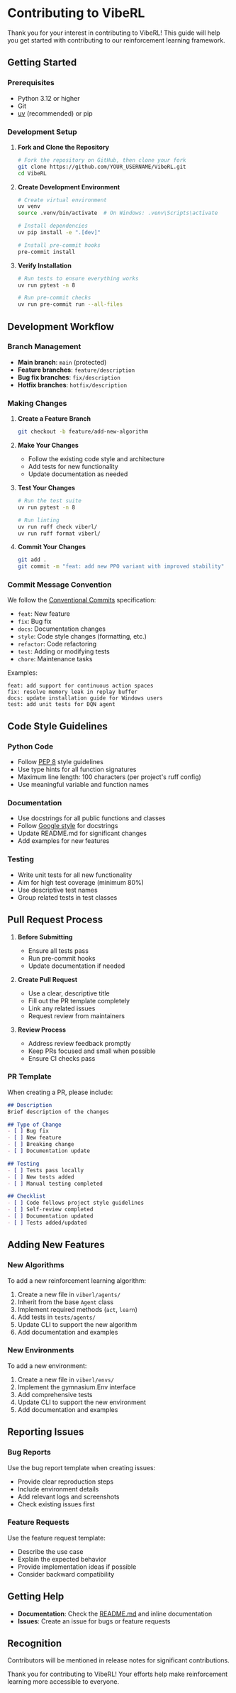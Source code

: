 # Contributing to VibeRL

Thank you for your interest in contributing to VibeRL! This guide will help you get started with contributing to our reinforcement learning framework.

## Getting Started

### Prerequisites
- Python 3.12 or higher
- Git
- [uv](https://docs.astral.sh/uv/) (recommended) or pip

### Development Setup

1. **Fork and Clone the Repository**
   ```bash
   # Fork the repository on GitHub, then clone your fork
   git clone https://github.com/YOUR_USERNAME/VibeRL.git
   cd VibeRL
   ```

2. **Create Development Environment**
   ```bash
   # Create virtual environment
   uv venv
   source .venv/bin/activate  # On Windows: .venv\Scripts\activate

   # Install dependencies
   uv pip install -e ".[dev]"

   # Install pre-commit hooks
   pre-commit install
   ```

3. **Verify Installation**
   ```bash
   # Run tests to ensure everything works
   uv run pytest -n 8

   # Run pre-commit checks
   uv run pre-commit run --all-files
   ```

## Development Workflow

### Branch Management
- **Main branch**: `main` (protected)
- **Feature branches**: `feature/description`
- **Bug fix branches**: `fix/description`
- **Hotfix branches**: `hotfix/description`

### Making Changes

1. **Create a Feature Branch**
   ```bash
   git checkout -b feature/add-new-algorithm
   ```

2. **Make Your Changes**
   - Follow the existing code style and architecture
   - Add tests for new functionality
   - Update documentation as needed

3. **Test Your Changes**
   ```bash
   # Run the test suite
   uv run pytest -n 8

   # Run linting
   uv run ruff check viberl/
   uv run ruff format viberl/
   ```

4. **Commit Your Changes**
   ```bash
   git add .
   git commit -m "feat: add new PPO variant with improved stability"
   ```

### Commit Message Convention

We follow the [Conventional Commits](https://www.conventionalcommits.org/) specification:

- `feat`: New feature
- `fix`: Bug fix
- `docs`: Documentation changes
- `style`: Code style changes (formatting, etc.)
- `refactor`: Code refactoring
- `test`: Adding or modifying tests
- `chore`: Maintenance tasks

Examples:
```
feat: add support for continuous action spaces
fix: resolve memory leak in replay buffer
docs: update installation guide for Windows users
test: add unit tests for DQN agent
```

## Code Style Guidelines

### Python Code
- Follow [PEP 8](https://pep8.org/) style guidelines
- Use type hints for all function signatures
- Maximum line length: 100 characters (per project's ruff config)
- Use meaningful variable and function names

### Documentation
- Use docstrings for all public functions and classes
- Follow [Google style](https://google.github.io/styleguide/pyguide.html) for docstrings
- Update README.md for significant changes
- Add examples for new features

### Testing
- Write unit tests for all new functionality
- Aim for high test coverage (minimum 80%)
- Use descriptive test names
- Group related tests in test classes

## Pull Request Process

1. **Before Submitting**
   - Ensure all tests pass
   - Run pre-commit hooks
   - Update documentation if needed

2. **Create Pull Request**
   - Use a clear, descriptive title
   - Fill out the PR template completely
   - Link any related issues
   - Request review from maintainers

3. **Review Process**
   - Address review feedback promptly
   - Keep PRs focused and small when possible
   - Ensure CI checks pass

### PR Template
When creating a PR, please include:

```markdown
## Description
Brief description of the changes

## Type of Change
- [ ] Bug fix
- [ ] New feature
- [ ] Breaking change
- [ ] Documentation update

## Testing
- [ ] Tests pass locally
- [ ] New tests added
- [ ] Manual testing completed

## Checklist
- [ ] Code follows project style guidelines
- [ ] Self-review completed
- [ ] Documentation updated
- [ ] Tests added/updated
```

## Adding New Features

### New Algorithms
To add a new reinforcement learning algorithm:

1. Create a new file in `viberl/agents/`
2. Inherit from the base `Agent` class
3. Implement required methods (`act`, `learn`)
4. Add tests in `tests/agents/`
5. Update CLI to support the new algorithm
6. Add documentation and examples

### New Environments
To add a new environment:

1. Create a new file in `viberl/envs/`
2. Implement the gymnasium.Env interface
3. Add comprehensive tests
4. Update CLI to support the new environment
5. Add documentation and examples

## Reporting Issues

### Bug Reports
Use the bug report template when creating issues:
- Provide clear reproduction steps
- Include environment details
- Add relevant logs and screenshots
- Check existing issues first

### Feature Requests
Use the feature request template:
- Describe the use case
- Explain the expected behavior
- Provide implementation ideas if possible
- Consider backward compatibility

## Getting Help

- **Documentation**: Check the [README.md](README.md) and inline documentation
- **Issues**: Create an issue for bugs or feature requests

## Recognition

Contributors will be mentioned in release notes for significant contributions.

Thank you for contributing to VibeRL! Your efforts help make reinforcement learning more accessible to everyone.
